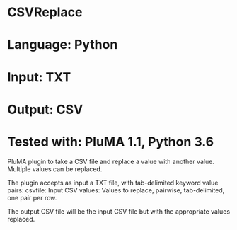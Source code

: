 # CSVReplace
# Language: Python
# Input: TXT
# Output: CSV
# Tested with: PluMA 1.1, Python 3.6

PluMA plugin to take a CSV file and replace a value with another value.
Multiple values can be replaced.

The plugin accepts as input a TXT file, with tab-delimited keyword value pairs:
csvfile: Input CSV
values: Values to replace, pairwise, tab-delimited, one pair per row.

The output CSV file will be the input CSV file but with the appropriate values replaced.
